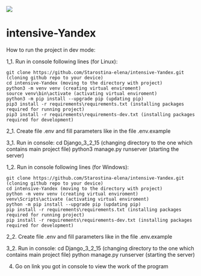 ![](https://img.shields.io/github/actions/workflow/status/Starostina-elena/intensive-Yandex/.github/workflows/python-package.yml?style=flat-square)

# intensive-Yandex
How to run the project in dev mode:

1_1. Run in console following lines (for Linux):

    git clone https://github.com/Starostina-elena/intensive-Yandex.git (cloning github repo to your device)
    cd intensive-Yandex (moving to the directory with project)
    python3 -m venv venv (creating virtual enviroment)
    source venv\bin\activate (activating virtual enviroment)
    python3 -m pip install --upgrade pip (updating pip)
    pip3 install -r requirements\requirements.txt (installing packages required for running project)
    pip3 install -r requirements\requirements-dev.txt (installing packages required for development)

2_1. Create file .env and fill parameters like in the file .env.example 

3_1. Run in console:
    cd Django_3_2_15 (changing directory to the one which contains main project file)
    python3 manage.py runserver (starting the server)

1_2. Run in console following lines (for Windows):

    git clone https://github.com/Starostina-elena/intensive-Yandex.git (cloning github repo to your device)
    cd intensive-Yandex (moving to the directory with project)
    python -m venv venv (creating virtual enviroment)
    venv\Scripts\activate (activating virtual enviroment)
    python -m pip install --upgrade pip (updating pip)
    pip install -r requirements\requirements.txt (installing packages required for running project)
    pip install -r requirements\requirements-dev.txt (installing packages required for development)

2_2. Create file .env and fill parameters like in the file .env.example 

3_2. Run in console:
    cd Django_3_2_15 (changing directory to the one which contains main project file)
    python manage.py runserver (starting the server)

4. Go on link you got in console to view the work of the program
  
